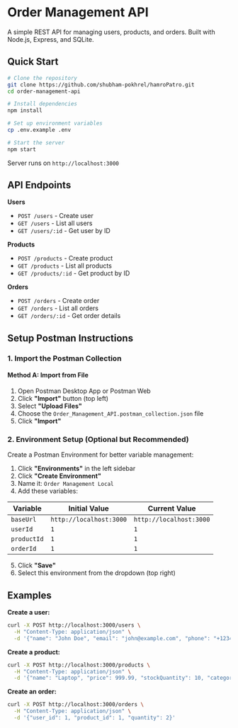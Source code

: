 # Order Management API

A simple REST API for managing users, products, and orders. Built with Node.js, Express, and SQLite.

## Quick Start

```bash
# Clone the repository
git clone https://github.com/shubham-pokhrel/hamroPatro.git
cd order-management-api

# Install dependencies
npm install

# Set up environment variables
cp .env.example .env

# Start the server
npm start
```

Server runs on `http://localhost:3000`

## API Endpoints

**Users**

- `POST /users` - Create user
- `GET /users` - List all users
- `GET /users/:id` - Get user by ID

**Products**

- `POST /products` - Create product
- `GET /products` - List all products
- `GET /products/:id` - Get product by ID

**Orders**

- `POST /orders` - Create order
- `GET /orders` - List all orders
- `GET /orders/:id` - Get order details

## Setup Postman Instructions

### 1. Import the Postman Collection

#### Method A: Import from File

1. Open Postman Desktop App or Postman Web
2. Click **"Import"** button (top left)
3. Select **"Upload Files"**
4. Choose the `Order_Management_API.postman_collection.json` file
5. Click **"Import"**

### 2. Environment Setup (Optional but Recommended)

Create a Postman Environment for better variable management:

1. Click **"Environments"** in the left sidebar
2. Click **"Create Environment"**
3. Name it: `Order Management Local`
4. Add these variables:

| Variable    | Initial Value           | Current Value           |
| ----------- | ----------------------- | ----------------------- |
| `baseUrl`   | `http://localhost:3000` | `http://localhost:3000` |
| `userId`    | `1`                     | `1`                     |
| `productId` | `1`                     | `1`                     |
| `orderId`   | `1`                     | `1`                     |

5. Click **"Save"**
6. Select this environment from the dropdown (top right)

## Examples

**Create a user:**

```bash
curl -X POST http://localhost:3000/users \
  -H "Content-Type: application/json" \
  -d '{"name": "John Doe", "email": "john@example.com", "phone": "+1234567890", "address": "123 Main St"}'
```

**Create a product:**

```bash
curl -X POST http://localhost:3000/products \
  -H "Content-Type: application/json" \
  -d '{"name": "Laptop", "price": 999.99, "stockQuantity": 10, "category": "electronics"}'
```

**Create an order:**

```bash
curl -X POST http://localhost:3000/orders \
  -H "Content-Type: application/json" \
  -d '{"user_id": 1, "product_id": 1, "quantity": 2}'
```
